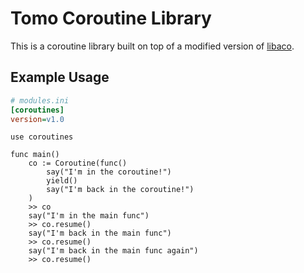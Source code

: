 # Tomo Coroutine Library

This is a coroutine library built on top of a modified version of
[libaco](https://libaco.org).

## Example Usage

```ini
# modules.ini
[coroutines]
version=v1.0
```

```tomo
use coroutines

func main()
    co := Coroutine(func()
        say("I'm in the coroutine!")
        yield()
        say("I'm back in the coroutine!")
    )
    >> co
    say("I'm in the main func")
    >> co.resume()
    say("I'm back in the main func")
    >> co.resume()
    say("I'm back in the main func again")
    >> co.resume()
```
